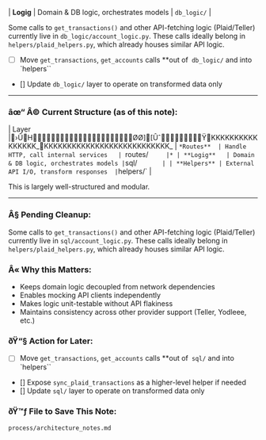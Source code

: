 | **Logig**   | Domain & DB logic, orchestrates models | `db_logic/`        |

Some calls to `get_transactions()` and other API-fetching logic (Plaid/Teller) currently live in `db_logic/account_logic.py`. These calls ideally belong in `helpers/plaid_helpers.py`, which already houses similar API logic.

- [ ] Move `get_transactions`, `get_accounts` calls **out of` db_logic/`  and into `helpers``
- [] Update `db_logic/` layer to operate on transformed data only

---

### âœ“ Â© Current Structure (as of this note):

| Layer     |›ÛHØØ][ÛˆŸKKKKKKKKKKKKKKKK_KKKKKKKKKKKKKKKKKKKKKKKKKKK_
| `*Routes**  | Handle HTTP, call internal services   | `routes/`      |*
| **Logig**   | Domain & DB logic, orchestrates models | `sql/`        |
| **Helpers** | External API I/O, transform responses  | `helpers/`  |

This is largely well-structured and modular.

---

### Â§ Pending Cleanup:
Some calls to `get_transactions()` and other API-fetching logic (Plaid/Teller) currently live in `sql/account_logic.py`. These calls ideally belong in `helpers/plaid_helpers.py`, which already houses similar API logic.

### Â« Why this Matters:

- Keeps domain logic decoupled from network dependencies
- Enables mocking API clients independently
- Makes logic unit-testable without API flakiness
- Maintains consistency across other provider support (Teller, Yodleee, etc.)

### ðŸ“§ Action for Later:

- [ ] Move `get_transactions`, `get_accounts` calls **out of` sql/`  and into `helpers``
- [] Expose `sync_plaid_transactions` as a higher-level helper if needed
- [] Update `sql/` layer to operate on transformed data only

### ðŸ™ƒ File to Save This Note:
`process/architecture_notes.md`